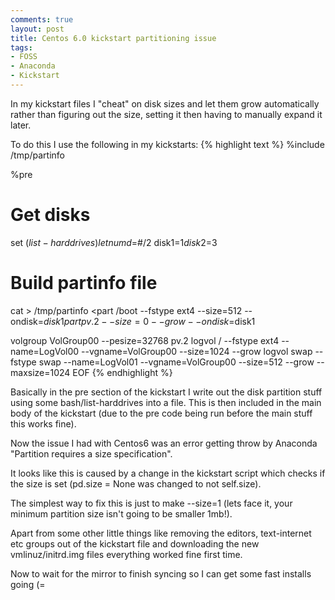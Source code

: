```yaml
---
comments: true
layout: post
title: Centos 6.0 kickstart partitioning issue
tags:
- FOSS
- Anaconda
- Kickstart
---
```


In my kickstart files I "cheat" on disk sizes and let them grow automatically rather than figuring out the size, setting it then having to manually expand it later.

To do this I use the following in my kickstarts:
{% highlight text %}
%include /tmp/partinfo

%pre
# Get disks
set $(list-harddrives)
let numd=$#/2
disk1=$1
disk2=$3

# Build partinfo file
cat > /tmp/partinfo <part /boot --fstype ext4 --size=512 --ondisk=$disk1
part pv.2 --size=0 --grow --ondisk=$disk1

volgroup VolGroup00 --pesize=32768 pv.2
logvol / --fstype ext4 --name=LogVol00 --vgname=VolGroup00 --size=1024 --grow
logvol swap --fstype swap --name=LogVol01 --vgname=VolGroup00 --size=512 --grow --maxsize=1024
EOF
{% endhighlight %}

Basically in the pre section of the kickstart I write out the disk partition stuff using some bash/list-harddrives into a file. This is then included in the main body of the kickstart (due to the pre code being run before the main stuff this works fine).

Now the issue I had with Centos6 was an error getting throw by Anaconda "Partition requires a size specification".

It looks like this is caused by a change in the kickstart script which checks if the size is set (pd.size = None was changed to not self.size).

The simplest way to fix this is just to make --size=1 (lets face it, your minimum partition size isn't going to be smaller 1mb!).

Apart from some other little things like removing the editors, text-internet etc groups out of the kickstart file and downloading the new vmlinuz/initrd.img files everything worked fine first time.

Now to wait for the mirror to finish syncing so I can get some fast installs going (=
